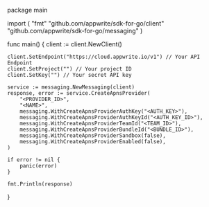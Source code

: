 package main

import (
    "fmt"
    "github.com/appwrite/sdk-for-go/client"
    "github.com/appwrite/sdk-for-go/messaging"
)

func main() {
    client := client.NewClient()

    client.SetEndpoint("https://cloud.appwrite.io/v1") // Your API Endpoint
    client.SetProject("") // Your project ID
    client.SetKey("") // Your secret API key

    service := messaging.NewMessaging(client)
    response, error := service.CreateApnsProvider(
        "<PROVIDER_ID>",
        "<NAME>",
        messaging.WithCreateApnsProviderAuthKey("<AUTH_KEY>"),
        messaging.WithCreateApnsProviderAuthKeyId("<AUTH_KEY_ID>"),
        messaging.WithCreateApnsProviderTeamId("<TEAM_ID>"),
        messaging.WithCreateApnsProviderBundleId("<BUNDLE_ID>"),
        messaging.WithCreateApnsProviderSandbox(false),
        messaging.WithCreateApnsProviderEnabled(false),
    )

    if error != nil {
        panic(error)
    }

    fmt.Println(response)
}
